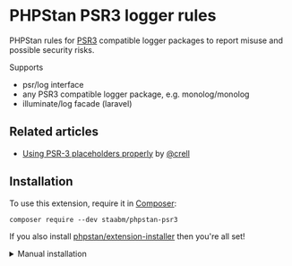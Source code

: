 # PHPStan PSR3 logger rules

PHPStan rules for [PSR3](https://www.php-fig.org/psr/psr-3/) compatible logger packages to report misuse and possible security risks.

Supports
- psr/log interface
- any PSR3 compatible logger package, e.g. monolog/monolog
- illuminate/log facade (laravel)

## Related articles

- [Using PSR-3 placeholders properly](https://peakd.com/hive-168588/@crell/using-psr-3-placeholders-properly) by [@crell](https://github.com/Crell)

## Installation

To use this extension, require it in [Composer](https://getcomposer.org/):

```
composer require --dev staabm/phpstan-psr3
```

If you also install [phpstan/extension-installer](https://github.com/phpstan/extension-installer) then you're all set!

<details>
  <summary>Manual installation</summary>

If you don't want to use `phpstan/extension-installer`, include extension.neon in your project's PHPStan config:

```
includes:
    - vendor/staabm/phpstan-psr3/extension.neon
```

</details>
